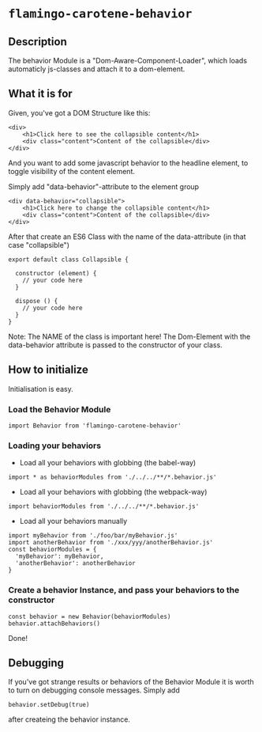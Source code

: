 # `flamingo-carotene-behavior`

## Description

The behavior Module is a "Dom-Aware-Component-Loader", which loads automaticly js-classes and attach it to a dom-element.

## What it is for

Given, you've got a DOM Structure like this: 
```
<div>
    <h1>Click here to see the collapsible content</h1>
    <div class="content">Content of the collapsible</div>
</div>
```
    
And you want to add some javascript behavior to the headline element, to toggle visibility of the content element.

Simply add "data-behavior"-attribute to the element group     
```
<div data-behavior="collapsible">
    <h1>Click here to change the collapsible content</h1>
    <div class="content">Content of the collapsible</div>
</div>
```

After that create an ES6 Class with the name of the data-attribute (in that case "collapsible")

```
export default class Collapsible {

  constructor (element) {
    // your code here
  }

  dispose () {
    // your code here
  }
}
```
Note: The NAME of the class is important here!
The Dom-Element with the data-behavior attribute is passed to the constructor of your class.

## How to initialize
Initialisation is easy.

### Load the Behavior Module 

```
import Behavior from 'flamingo-carotene-behavior'
```

### Loading your behaviors

* Load all your behaviors with globbing (the babel-way)

```
import * as behaviorModules from './../../**/*.behavior.js'
```
  
* Load all your behaviors with globbing (the webpack-way)

```
import behaviorModules from './../../**/*.behavior.js'
```
  
* Load all your behaviors manually 

```
import myBehavior from './foo/bar/myBehavior.js'
import anotherBehavior from './xxx/yyy/anotherBehavior.js'
const behaviorModules = {
  'myBehavior': myBehavior,
  'anotherBehavior': anotherBehavior
}
```
  
### Create a behavior Instance, and pass your behaviors to the constructor

```
const behavior = new Behavior(behaviorModules)
behavior.attachBehaviors() 
```

Done! 

## Debugging

If you've got strange results or behaviors of the Behavior Module it is worth to turn on debugging console messages.
Simply add
```
behavior.setDebug(true)
```
after createing the behavior instance.

